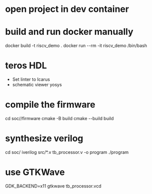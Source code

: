 # open project in dev container



# build and run docker manually
docker build -t riscv_demo .
docker run --rm -it riscv_demo /bin/bash


# teros HDL
* Set linter to Icarus
* schematic viewer yosys



# compile the firmware
cd soc/<xyz>/firmware
cmake -B build
cmake --build build

# synthesize verilog
cd soc/<xyz>
iverilog src/*.v tb_processor.v -o program
./program

# use GTKWave
GDK_BACKEND=x11 gtkwave tb_processor.vcd